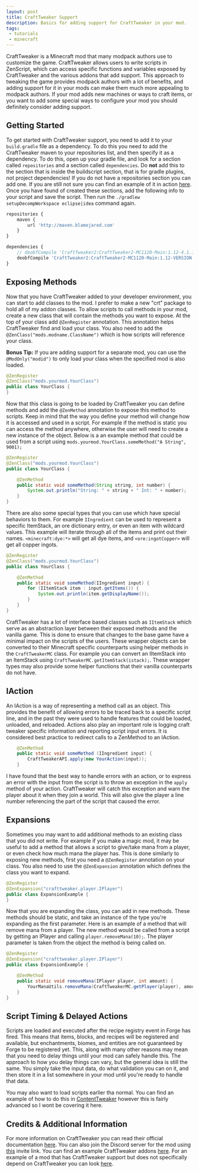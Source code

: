 ```yaml
---
layout: post
title: CraftTweaker Support
description: Basics for adding support for CraftTweaker in your mod.
tags:
 - tutorials
 - minecraft
---
```


CraftTweaker is a Minecraft mod that many modpack authors use to customize the game. CraftTweaker allows users to write scripts in ZenScript, which can access specific functions and variables exposed by CraftTweaker and the various addons that add support. This approach to tweaking the game provides modpack authors with a lot of benefits, and adding support for it in your mods can make them much more appealing to modpack authors. If your mod adds new machines or ways to craft items, or you want to add some special ways to configure your mod you should definitely consider adding support. 

## Getting Started
To get started with CraftTweaker support, you need to add it to your `build.gradle` file as a dependency. To do this you need to add the CraftTweaker maven to your repositories list, and then specify it as a dependency. To do this, open up your gradle file, and look for a section called `repositories` and a section called `dependencies`. Do **not** add this to the section that is inside the buildscript section, that is for gradle plugins, not project dependencies! If you do not have a repositories section you can add one. If you are still not sure you can find an example of it in action [here](https://github.com/Darkhax-Minecraft/ItemStages/blob/master/build.gradle). Once you have found of created these sections, add the following info to your script and save the script. Then run the `./gradlew setupDecompWorkspace eclipse|idea` command again.

```js
repositories {
    maven {
        url 'http://maven.blamejared.com'
    }
}

dependencies {
    // deobfCompile 'CraftTweaker2:CraftTweaker2-MC1120-Main:1.12-4.1.11.494'
    deobfCompile 'CraftTweaker2:CraftTweaker2-MC1120-Main:1.12-VERSION'
}
```

## Exposing Methods
Now that you have CraftTweaker added to your developer environment, you can start to add classes to the mod. I prefer to make a new "crt" package to hold all of my addon classes. To allow scripts to call methods in your mod, create a new class that will contain the methods you want to expose. At the top of your class add `@ZenRegister` annotation. This annotation helps CraftTweaker find and load your class. You also need to add the `@ZenClass("mods.modname.ClassName")` which is how scripts will reference your class.

**Bonus Tip:** If you are adding support for a separate mod, you can use the `@ModOnly("modid")` to only load your class when the specified mod is also loaded.

```java
@ZenRegister
@ZenClass("mods.yourmod.YourClass")
public class YourClass {
}
```

Now that this class is going to be loaded by CraftTweaker you can define methods and add the `@ZenMethod` annotation to expose this method to scripts. Keep in mind that the way you define your method will change how it is accessed and used in a script. For example if the method is static you can access the method anywhere, otherwise the user will need to create a new instance of the object. Below is a an example method that could be used from a script using `mods.yourmod.YourClass.someMethod("A String", 9001);`

```java
@ZenRegister
@ZenClass("mods.yourmod.YourClass")
public class YourClass {

    @ZenMethod
    public static void someMethod(String string, int number) {
        System.out.println("String: " + string + " Int: " + number);
    }
}
```

There are also some special types that you can use which have special behaviors to them. For example `IIngredient` can be used to represent a specific ItemStack, an ore dictionary entry, or even an item with wildcard values. This example will iterate through all of the items and print out their names. `<minecraft:dye:*>` will get all dye items, and `<ore:ingotCopper>` will get all copper ingots.

```java
@ZenRegister
@ZenClass("mods.yourmod.YourClass")
public class YourClass {

    @ZenMethod
    public static void someMethod(IIngredient input) {
        for (IItemStack item : input.getItems()) {
            System.out.println(item.getDisplayName());
        }
    }
}
```

CraftTweaker has a lot of interface based classes such as `IItemStack` which serve as an abstraction layer between their exposed methods and the vanilla game. This is done to ensure that changes to the base game have a minimal impact on the scripts of the users. These wrapper objects can be converted to their Minecraft specific counterparts using helper methods in the `CraftTweakerMC` class. For example you can convert an IItemStack into an ItemStack using `CraftTweakerMC.getItemStack(istack);`. These wrapper types may also provide some helper functions that their vanilla counterparts do not have.

## IAction 
An IAction is a way of representing a method call as an object. This provides the benefit of allowing errors to be traced back to a specific script line, and in the past they were used to handle features that could be loaded, unloaded, and reloaded. Actions also play an important role is logging craft tweaker specific information and reporting script input errors. It is considered best practice to redirect calls to a ZenMethod to an IAction. 

```java
    @ZenMethod
    public static void someMethod (IIngredient input) {
        CraftTweakerAPI.apply(new YourAction(input));
    }
```

I have found that the best way to handle errors with an action, or to express an error with the input from the script is to throw an exception in the `apply` method of your action. CraftTweaker will catch this exception and warn the player about it when they join a world. This will also give the player a line number referencing the part of the script that caused the error. 

## Expansions
Sometimes you may want to add additional methods to an existing class that you did not write. For example if you make a magic mod, it may be useful to add a method that allows a script to give/take mana from a player, or even check how much mana the player has. This is done similarly to exposing new methods, first you need a `@ZenRegister` annotation on your class. You also need to use the `@ZenExpansion` annotation which defines the class you want to expand. 

```java
@ZenRegister
@ZenExpansion("crafttweaker.player.IPlayer")
public class ExpansionExample {
}
```

Now that you are expanding the class, you can add in new methods. These methods should be static, and take an instance of the type you're expanding as the first parameter. Here is an example of a method that will remove mana from a player. The new method would be called from a script by getting an IPlayer and calling `player.removeMana(10);`. The player parameter is taken from the object the method is being called on.

```java
@ZenRegister
@ZenExpansion("crafttweaker.player.IPlayer")
public class ExpansionExample {

    @ZenMethod
    public static void removeMana(IPlayer player, int amount) {
        YourManaUtils.removeMana(CraftTweakerMC.getPlayer(player), amount);
    }
}
```

## Script Timing & Delayed Actions
Scripts are loaded and executed after the recipe registry event in Forge has fired. This means that items, blocks, and recipes will be registered and available, but enchantments, biomes, and entities are not guaranteed by Forge to be registered yet. This, along with many other reasons may mean that you need to delay things until your mod can safely handle this. The approach to how you delay things can vary, but the general idea is still the same. You simply take the input data, do what validation you can on it, and then store it in a list somewhere in your mod until you're ready to handle that data.

You may also want to load scripts earlier tha normal. You can find an example of how to do this in [ContentTweaker](https://github.com/The-Acronym-Coders/ContentTweaker) however this is fairly advanced so I wont be covering it here. 

## Credits & Additional Information

For more information on CraftTweaker you can read their official documentation [here](https://crafttweaker.readthedocs.io/en/latest/). You can also join the Discord server for the mod using [this](https://discord.blamejared.com/) invite link. You can find an example CraftTweaker addons [here](https://github.com/Darkhax-Minecraft/WailaStages/tree/master/src/main/java/com/jarhax/wailastages/compat/crt). For an example of a mod that has CraftTweaker support but does not specifically depend on CraftTweaker you can look [here](https://github.com/Darkhax-Minecraft/BadMobs).

